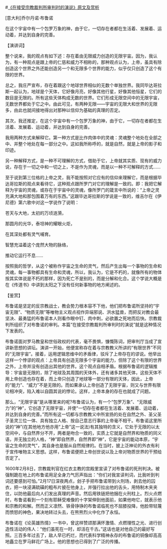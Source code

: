#[《在接受宗教裁判所审判时的演说》原文及赏析](https://www.vrrw.net/wx/14677.html)

[意大利]乔尔丹诺·布鲁诺

在这个宇宙中有一个包罗万象的神，由于它，一切存在者都在生活着、发展着、运动着，并达到自身的完善。

【演讲词】

整个说来，我的观点有如下述：存在着由无限威力创造的无限宇宙。因为，我认为，有一种观点是跟上帝的仁慈和威力不相称的，那种观点认为，上帝，虽具有除创造这个世界之外还能创造另一个和无限多个世界的能力，似乎仅只创造了这个有限的世界。

总之，我庄严宣布，存在着跟这个地球世界相似的无数个单独世界。我同毕达哥拉斯一起认为，地球是个天体，它好像月亮，好像其他行星，好像其他恒星，它们的数目是无限的。所有这些天体构成无数的世界。它们形成无限空间中的无限宇宙，无数世界都处于它之中。由此可见，有两种无限——宇宙的无限大和世界的无限多，由此也就间接地得出对那种以信仰为基础的真理的否定。

其次，我还推定，在这个宇宙中有一个包罗万象的神，由于它，一切存在者都在生活着、发展着、运动着，并达到自身的完善。

我用两种方式来解释它。第一种方式是比作肉体中的灵魂：灵魂整个地处在全部之中、并整个地处在每一部分之中。这如我所称呼的，就是自然，就是上帝的影子和印迹。

另一种解释方式，是一种不可理解的方式，借助于它，上帝就其实质、现有的威力说，存在于一切之中和一切之上，不是作为灵魂，而是以一种不可解释的方式……

至于说到第三位格的上帝之灵，我不能按照对它应有的信仰来理解它，而是根据毕达哥拉斯的观点来看待它，这种观点跟所罗门对它的理解是一致的。即：我把它解释为宇宙的灵魂，或存在于宇宙中的灵魂，像所罗门的箴言中所说的：“上帝之灵充满大地和那包围着万有的东西。”这跟毕达哥拉斯的学说是一致的，维吉尔在《伊尼德》第六歌中对这一学说作了说明：

苍天与大地，太初的万顷涟漪，

那圆月的光华，泰坦神的耀眼火炬，

在其深处都有灵气哺育。

智慧充溢着这个庞然大物的脉络，

推动它运行不息……

按照我的哲学，从这个被称作宇宙之生命的灵气，然后产生出每一个事物的生命和灵魂，每一事物都具有生命和灵魂，所以，我认为，它是不朽的，就像所有的物体按其实体说是不朽的那样，因为死亡不是别的，而是分解和化合。这个学说大概是在《传道书》中讲到太阳之下没有任何新事物的地方阐述的。



【鉴赏】

布鲁诺是坚定的反宗教战士，教会势力根本容不下他，他们把布鲁诺所坚持的“宇宙无限”、“物质无限”等唯物主义观点视作异端邪说、洪水猛兽，而把反对教会最坚决、最勇猛的布鲁诺本人则看作眼中钉、肉中刺，必欲置之死地而后快。宗教裁判所组织了对布鲁诺的审判。本篇“在接受宗教裁判所审判时的演说”就是这种情况下发表的。

布鲁诺面对罗马教皇和世俗政权的代表，毫不畏惧，慷慨陈词，把审判厅当成了宣讲新思想的讲坛。演讲一开始，他便宣称存在着与宗教教义所讲的“有限世界”不同的“无限宇宙”。接着，运用逻辑思维中的矛盾律，驳斥了上帝存在的谬说。他举出这样一个悖谬的观点：上帝具有创造无限多个宇宙的能力，但除了这个有限的世界之外，上帝并没有创造出其他的世界。这个观点自相矛盾。根据布鲁诺的逻辑推导：宇宙是无限的，除了地球及其周围的天体外，还有诸多其他天体，这些天体不用上帝创造也存在着，而上帝只创造了地球等一部分有限的天体，因此，上帝的“能力”、“威力”不是无限的。而如果承认上帝创造了无限宇宙，则又与世界有限论相冲突，陷入难以自圆其说的悖论。这样，上帝本身的存在也就成了问题。

那么，“无限宇宙”是从哪里来的呢?布鲁诺认为，有一个“包罗万象”、“无限威力”的“神”，它创造了无限宇宙，并使“一切存在者都在生活着、发展着、运动着，并达到自身的完善。”而所有这一切都与宗教教义中所宣扬的处在自然之外、圣父圣子圣灵三位一体、具有独立人格、按自己意志行事的上帝毫不相干。布鲁诺这里所说的“神”(在其他地方他亦用“上帝”这一说法)有其独特的含义，它处于无限的以太空间中，与自然界分不开，两者是吻合一致的，实质上它就是自然界和物质的同义语，并无独立的人格，“神”即自然界，自然界即“神”，它是宇宙的能动本原，“宇宙之生命的灵气”，其自身也是服从自然规律的。在当时，披上泛神论的外衣有利于宣传唯物主义思想。这样，布鲁诺便把上帝创世说以及上帝对物质世界的干预给否定了。

1600年2月8日，宗教裁判官在红衣主教的宫殿里宣读了对布鲁诺的死刑判决。被强制跪在地上的布鲁诺用足全身力气厉声指出：“你们对我宣读判词，比我听到判词还要感到可怕。”2月17日深夜两点，刽子手把布鲁诺带到火刑场，剥去他的囚衣，把一块浸满硫磺的粗布片披在他身上，并强行拉出他的舌头，用特制木夹夹住，以防他最后向人们发出真理的声音。然后用铁链把他捆在火刑柱上。烈火点燃时，布鲁诺看到一个刻有耶稣受难像的十字架伸到他面前，如果他吻它，就表示他和宗教的和解。然而正义凛然、铁骨铮铮的布鲁诺临死也不屈膝投降，他脸带轻蔑而愤怒的神色，果决地转过头去，在熊熊烈火中化作了永恒。

布鲁诺在《论英雄热情》一书中，曾这样赞颂那满怀激情、点燃理性之光、进行创造性活动的伟人：“他们虽死在一时，却活在千古。”这话也是对他自己的最好写照。三百多年过去了，敌人早已朽烂，而代表科学精神永存的布鲁诺的铜像却高高地矗立在罗马鲜花广场上。他的思想也已得到了广泛的传播。

